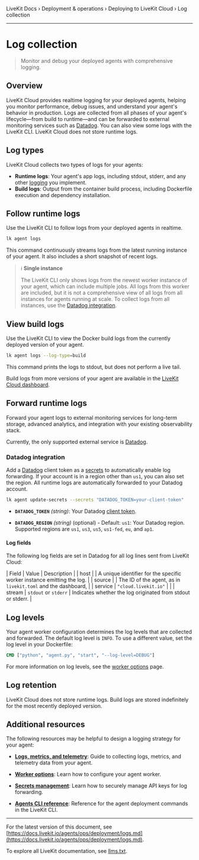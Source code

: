 LiveKit Docs › Deployment & operations › Deploying to LiveKit Cloud › Log collection

---

# Log collection

> Monitor and debug your deployed agents with comprehensive logging.

## Overview

LiveKit Cloud provides realtime logging for your deployed agents, helping you monitor performance, debug issues, and understand your agent's behavior in production. Logs are collected from all phases of your agent's lifecycle—from build to runtime—and can be forwarded to external monitoring services such as [Datadog](https://www.datadoghq.com/). You can also view some logs with the LiveKit CLI. LiveKit Cloud does not store runtime logs.

## Log types

LiveKit Cloud collects two types of logs for your agents:

- **Runtime logs**: Your agent's app logs, including stdout, stderr, and any other [logging](https://docs.livekit.io/agents/build/metrics.md) you implement.
- **Build logs**: Output from the container build process, including Dockerfile execution and dependency installation.

## Follow runtime logs

Use the LiveKit CLI to follow logs from your deployed agents in realtime.

```bash
lk agent logs

```

This command continuously streams logs from the latest running instance of your agent. It also includes a short snapshot of recent logs.

> ℹ️ **Single instance**
> 
> The LiveKit CLI only shows logs from the newest worker instance of your agent, which can include multiple jobs. All logs from this worker are included, but it is not a comprehensive view of all logs from all instances for agents running at scale. To collect logs from all instances, use the [Datadog integration](#datadog-integration).

## View build logs

Use the LiveKit CLI to view the Docker build logs from the currently deployed version of your agent.

```bash
lk agent logs --log-type=build

```

This command prints the logs to stdout, but does not perform a live tail.

Build logs from more versions of your agent are available in the [LiveKit Cloud dashboard](https://cloud.livekit.io/projects/p_/agents).

## Forward runtime logs

Forward your agent logs to external monitoring services for long-term storage, advanced analytics, and integration with your existing observability stack.

Currently, the only supported external service is [Datadog](https://www.datadoghq.com/).

### Datadog integration

Add a [Datadog](https://docs.livekit.io/agents/ops/deployment/secrets.md) client token as a [secrets](https://docs.livekit.io/agents/ops/deployment/secrets.md) to automatically enable log forwarding. If your account is in a region other than `us1`, you can also set the region. All runtime logs are automatically forwarded to your Datadog account.

```bash
lk agent update-secrets --secrets "DATADOG_TOKEN=your-client-token"

```

- **`DATADOG_TOKEN`** _(string)_: Your Datadog [client token](https://docs.datadoghq.com/account_management/api-app-keys/#client-tokens).

- **`DATADOG_REGION`** _(string)_ (optional) - Default: `us1`: Your Datadog region. Supported regions are `us1`, `us3`, `us5`, `us1-fed`, `eu`, and `ap1`.

#### Log fields

The following log fields are set in Datadog for all log lines sent from LiveKit Cloud:

| Field | Value | Description |
| host | <worker-id> | A unique identifier for the specific worker instance emitting the log. |
| source | <agent-id> | The ID of the agent, as in `livekit.toml` and the dashboard, |
| service | `"cloud.livekit.io"` |  |
| stream | `stdout` or `stderr` | Indicates whether the log originated from stdout or stderr. |

## Log levels

Your agent worker configuration determines the log levels that are collected and forwarded. The default log level is `INFO`. To use a different value, set the log level in your Dockerfile:

```dockerfile
CMD ["python", "agent.py", "start", "--log-level=DEBUG"]

```

For more information on log levels, see the [worker options](https://docs.livekit.io/agents/worker/options.md#log-levels) page.

## Log retention

LiveKit Cloud does not store runtime logs. Build logs are stored indefinitely for the most recently deployed version.

## Additional resources

The following resources may be helpful to design a logging strategy for your agent:

- **[Logs, metrics, and telemetry](https://docs.livekit.io/agents/build/metrics.md)**: Guide to collecting logs, metrics, and telemetry data from your agent.

- **[Worker options](https://docs.livekit.io/agents/worker/options.md)**: Learn how to configure your agent worker.

- **[Secrets management](https://docs.livekit.io/agents/ops/deployment/secrets.md)**: Learn how to securely manage API keys for log forwarding.

- **[Agents CLI reference](https://docs.livekit.io/agents/ops/deployment/cli.md)**: Reference for the agent deployment commands in the LiveKit CLI.

---


For the latest version of this document, see [https://docs.livekit.io/agents/ops/deployment/logs.md](https://docs.livekit.io/agents/ops/deployment/logs.md).

To explore all LiveKit documentation, see [llms.txt](https://docs.livekit.io/llms.txt).